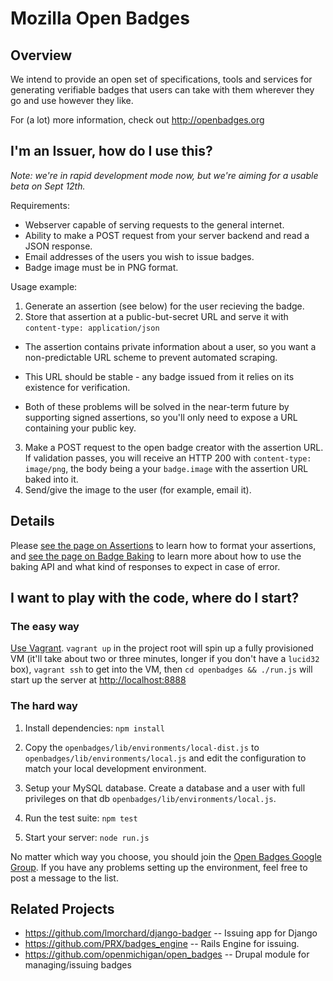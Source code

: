 # Mozilla Open Badges
## Overview
We intend to provide an open set of specifications, tools and services for
generating verifiable badges that users can take with them wherever they go
and use however they like.

For (a lot) more information, check out http://openbadges.org

## I'm an Issuer, how do I use this?
*Note: we're in rapid development mode now, but we're aiming for a usable beta on Sept 12th.*

Requirements:

* Webserver capable of serving requests to the general internet.
* Ability to make a POST request from your server backend and read a JSON response.
* Email addresses of the users you wish to issue badges.
* Badge image must be in PNG format.

Usage example:

1. Generate an assertion (see below) for the user recieving the badge.
2. Store that assertion at a public-but-secret URL and serve it with
`content-type: application/json`
  
  * The assertion contains private information about a user, so you want a
    non-predictable URL scheme to prevent automated scraping.
  
  * This URL should be stable - any badge issued from it relies on its
    existence for verification.
  
  * Both of these problems will be solved in the near-term future by
    supporting signed assertions, so you'll only need to expose a URL
    containing your public key.

3. Make a POST request to the open badge creator with the assertion URL. If
validation passes, you will receive an HTTP 200 with `content-type: image/png`,
the body being a your `badge.image` with the assertion URL baked into it.
4. Send/give the image to the user (for example, email it).

## Details

Please [see the page on Assertions](https://github.com/mozilla/openbadges/wiki/Assertions) to
learn how to format your assertions, and [see the page on Badge Baking](https://github.com/mozilla/openbadges/wiki/Badge-Baking) to
learn more about how to use the baking API and what kind of responses to
expect in case of error.

## I want to play with the code, where do I start?

### The easy way

[Use Vagrant](http://vagrantup/). `vagrant up` in the project root will spin
up a fully provisioned VM (it'll take about two or three minutes, longer if you don't have a `lucid32` box), `vagrant
ssh` to get into the VM, then `cd openbadges && ./run.js` will start up the
server at [http://localhost:8888](http://localhost:8888)

### The hard way

1. Install dependencies: `npm install`

2. Copy the `openbadges/lib/environments/local-dist.js` to `openbadges/lib/environments/local.js` and edit the configuration to match your local development environment.

3. Setup your MySQL database. Create a database and a user with full privileges on that db `openbadges/lib/environments/local.js`.

4. Run the test suite: `npm test`

5. Start your server: `node run.js`

No matter which way you choose, you should join the
[Open Badges Google Group](https://groups.google.com/forum/#!forum/openbadges). If
you have any problems setting up the environment, feel free to post a message to the list.


## Related Projects
* https://github.com/lmorchard/django-badger -- Issuing app for Django
* https://github.com/PRX/badges_engine -- Rails Engine for issuing.
* https://github.com/openmichigan/open_badges -- Drupal module for managing/issuing badges
